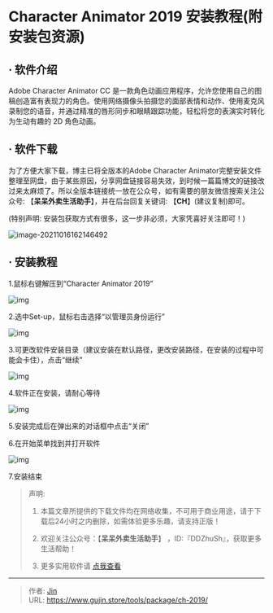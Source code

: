 # Character Animator 2019 安装教程(附安装包资源)


## · 软件介绍
Adobe Character Animator CC 是一款角色动画应用程序，允许您使用自己的图稿创造富有表现力的角色。使用网络摄像头拍摄您的面部表情和动作、使用麦克风录制您的语音，并通过精准的唇形同步和眼睛跟踪功能，轻松将您的表演实时转化为生动有趣的 2D 角色动画。

## · 软件下载
为了方便大家下载，博主已将全版本的Adobe Character Animator完整安装文件整理至网盘，由于某些原因，分享网盘链接容易失效，到时候一篇篇博文的链接改过来太麻烦了。所以全版本链接统一放在公众号，如有需要的朋友微信搜索关注公众号: 【**呆呆外卖生活助手**】，并在后台回复关键词: 【**CH**】(建议复制)即可。

(特别声明: 安装包获取方式有很多，这一步非必须，大家凭喜好关注即可！)

![image-20211016162146492](https://img.gujin.store/img/image-20211016162146492.png)

## · 安装教程

1.鼠标右键解压到“Character Animator 2019”

![img](https://img.gujin.store/img/v2-d9bf1ebe3406373dca43f03f69693424_720w.png)

2.选中Set-up，鼠标右击选择“以管理员身份运行”

![img](https://img.gujin.store/img/v2-52d4ce067217346854096ae959af7324_720w.png)

3.可更改软件安装目录（建议安装在默认路径，更改安装路径，在安装的过程中可能会卡住），点击“继续”

![img](https://img.gujin.store/img/v2-e90703a62f4a1ede66c8b67475405fbb_720w.png)

4.软件正在安装，请耐心等待

![img](https://img.gujin.store/img/v2-4a3997832206ccea8c948bc9d3ca4733_720w.png)

5.安装完成后在弹出来的对话框中点击“关闭”

6.在开始菜单找到并打开软件

![img](https://img.gujin.store/img/v2-4dea99aac12004d9bec1f445d92d9ab9_720w.png)

7.安装结束




> 声明: 
>
> 1. 本篇文章所提供的下载文件均在网络收集，不可用于商业用途，请于下载后24小时之内删除，如需体验更多乐趣，请支持正版！
>
> 2. 欢迎关注公众号：【**呆呆外卖生活助手**】 ，ID:『DDZhuSh』，获取更多生活帮助！
>
> 3. 更多实用软件请  [点我查看](/tools)

---

> 作者: [Jin](https://img.gujin.store/img/favicon.ico)  
> URL: https://www.gujin.store/tools/package/ch-2019/  

